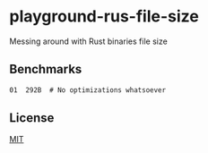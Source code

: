 # playground-rus-file-size
Messing around with Rust binaries file size

## Benchmarks
```txt
01  292B  # No optimizations whatsoever
```

## License
[MIT](https://tldrlegal.com/license/mit-license)
